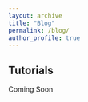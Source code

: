 ```yaml
---
layout: archive
title: "Blog"
permalink: /blog/
author_profile: true
---
```



## Tutorials
Coming Soon
    



